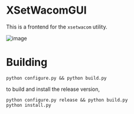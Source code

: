 # XSetWacomGUI

This is a frontend for the `xsetwacom` utility.

![image](https://github.com/user-attachments/assets/911f735e-d48d-4105-b63b-e0baadd2b07e)

# Building

``python configure.py && python build.py``

to build and install the release version, 

``python configure.py release && python build.py``\
``python install.py``
